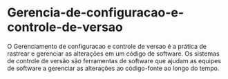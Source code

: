# Gerencia-de-configuracao-e-controle-de-versao
O Gerenciamento de configuracao e controle de versao é a prática de rastrear e gerenciar as alterações em um código de software. Os sistemas de controle de versão são ferramentas de software que ajudam as equipes de software a gerenciar as alterações ao código-fonte ao longo do tempo.
